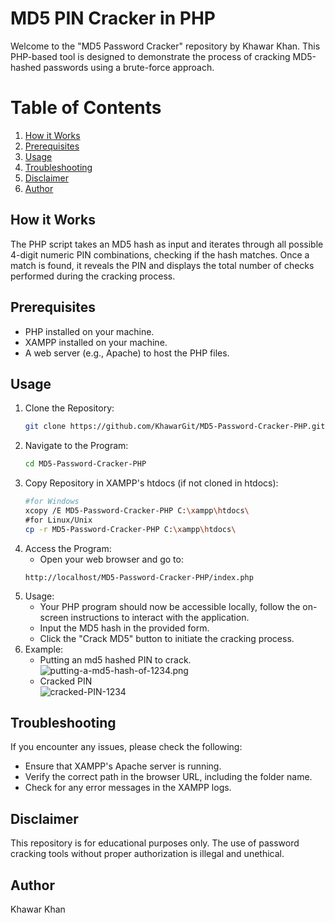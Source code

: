 # MD5 PIN Cracker in PHP

Welcome to the "MD5 Password Cracker" repository by Khawar Khan. This PHP-based tool is designed to demonstrate the process of cracking MD5-hashed passwords using a brute-force approach.

# Table of Contents

1. [How it Works](#how-it-works)
2. [Prerequisites](#prerequisites)
3. [Usage](#usage)
4. [Troubleshooting](#troubleshooting)
5. [Disclaimer](#disclaimer)
6. [Author](#author)

## How it Works

The PHP script takes an MD5 hash as input and iterates through all possible 4-digit numeric PIN combinations, checking if the hash matches. Once a match is found, it reveals the PIN and displays the total number of checks performed during the cracking process.

## Prerequisites
- PHP installed on your machine.
- XAMPP installed on your machine. 
- A web server (e.g., Apache) to host the PHP files.
  
## Usage

1. Clone the Repository:
   ```bash
   git clone https://github.com/KhawarGit/MD5-Password-Cracker-PHP.git
2. Navigate to the Program:
   ```bash
   cd MD5-Password-Cracker-PHP
3. Copy Repository in XAMPP's htdocs (if not cloned in htdocs):
   ```bash
   #for Windows
   xcopy /E MD5-Password-Cracker-PHP C:\xampp\htdocs\
   #for Linux/Unix
   cp -r MD5-Password-Cracker-PHP C:\xampp\htdocs\
4. Access the Program:
   * Open your web browser and go to:
   ```plaintext
   http://localhost/MD5-Password-Cracker-PHP/index.php
5. Usage:
   * Your PHP program should now be accessible locally, follow the on-screen instructions to interact with the application.
   * Input the MD5 hash in the provided form.
   * Click the "Crack MD5" button to initiate the cracking process.
6. Example:
   * Putting an md5 hashed PIN to crack.  
     ![putting-a-md5-hash-of-1234.png](putting-a-md5-hash-of-1234.png)
   * Cracked PIN  
     ![cracked-PIN-1234](result-of-hash.png)
  ## Troubleshooting
  If you encounter any issues, please check the following:
  * Ensure that XAMPP's Apache server is running.
  * Verify the correct path in the browser URL, including the folder name.
  * Check for any error messages in the XAMPP logs.

## Disclaimer
This repository is for educational purposes only. The use of password cracking tools without proper authorization is illegal and unethical.

## Author
Khawar Khan
